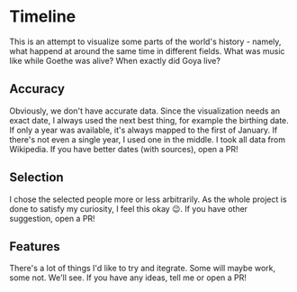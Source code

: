 # Timeline

This is an attempt to visualize some parts of the world's history - namely, what happend at around the same time in different fields. What was music like while Goethe was alive? When exactly did Goya live?

## Accuracy
Obviously, we don't have accurate data. Since the visualization needs an exact date, I always used the next best thing, for example the birthing date. If only a year was available, it's always mapped to the first of January. If there's not even a single year, I used one in the middle. I took all data from Wikipedia.
If you have better dates (with sources), open a PR!

## Selection
I chose the selected people more or less arbitrarily. As the whole project is done to satisfy my curiosity, I feel this okay 😉.
If you have other suggestion, open a PR!

## Features
There's a lot of things I'd like to try and itegrate. Some will maybe work, some not. We'll see. If you have any ideas, tell me or open a PR!
